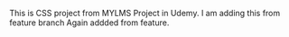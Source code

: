 This is CSS project from MYLMS Project in Udemy.
I am adding this from feature branch
Again addded from feature.
